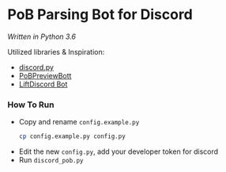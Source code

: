 # PoB Parsing Bot for Discord
*Written in Python 3.6*

Utilized libraries & Inspiration:
- [discord.py](https://github.com/Rapptz/discord.py)
- [PoBPreviewBott](https://github.com/aggixx/PoBPreviewBot)
- [LiftDiscord Bot](https://github.com/andreandersen/LiftDiscord/)

### How To Run
- Copy and rename `config.example.py`
  ```bash
  cp config.example.py config.py
  ```
- Edit the new `config.py`,  add your developer token for discord
- Run `discord_pob.py`